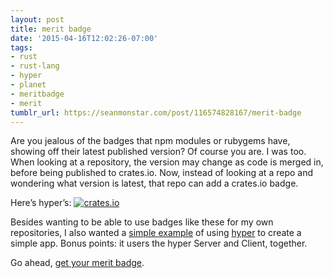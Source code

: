 ```yaml
---
layout: post
title: merit badge
date: '2015-04-16T12:02:26-07:00'
tags:
- rust
- rust-lang
- hyper
- planet
- meritbadge
- merit
tumblr_url: https://seanmonstar.com/post/116574828167/merit-badge
---
```

Are you jealous of the badges that npm modules or rubygems have, showing off their latest published version? Of course you are. I was too. When looking at a repository, the version may change as code is merged in, before being published to crates.io. Now, instead of looking at a repo and wondering what version is latest, that repo can add a crates.io badge.

Here’s hyper’s: [![crates.io](http://meritbadge.herokuapp.com/hyper)](https://crates.io/crates/hyper)

Besides wanting to be able to use badges like these for my own repositories, I also wanted a [simple example](https://github.com/seanmonstar/merit) of using [hyper](https://github.com/hyperium/hyper) to create a simple app. Bonus points: it users the hyper Server and Client, together.

Go ahead, [get your merit badge](http://meritbadge.herokuapp.com).

